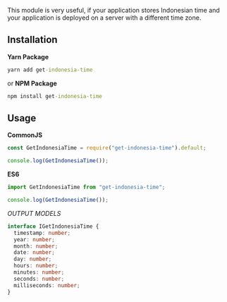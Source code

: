 This module is very useful, if your application stores Indonesian time and your application is deployed on a server with a different time zone.

## Installation

**Yarn Package**

```cmd
yarn add get-indonesia-time
```

or
**NPM Package**

```cmd
npm install get-indonesia-time
```

## Usage

**CommonJS**

```js
const GetIndonesiaTime = require("get-indonesia-time").default;

console.log(GetIndonesiaTime());
```

**ES6**

```ts
import GetIndonesiaTime from "get-indonesia-time";

console.log(GetIndonesiaTime());
```

_OUTPUT MODELS_

```ts
interface IGetIndonesiaTime {
  timestamp: number;
  year: number;
  month: number;
  date: number;
  day: number;
  hours: number;
  minutes: number;
  seconds: number;
  milliseconds: number;
}
```
